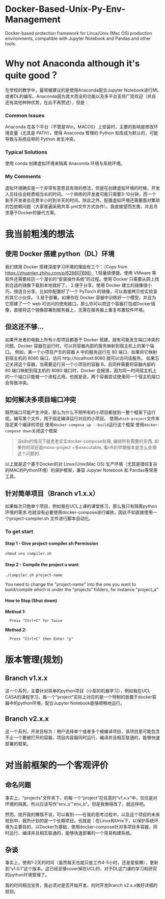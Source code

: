 # Docker-Based-Unix-Py-Env-Management
Docker-based protection framework for Linux/Unix (Mac OS) production environments, compatible with Jupyter Notebook and Pandas and other tools. 

# Why not Anaconda although it's quite good？
在学校的教学中，最常被建议的是使用Anaconda配合Jupyter Notebook进行ML或者DL的编写。Anaconda因为其大而全的功能以及多平台支持广受欢迎（并且还有其他种种优势，在此不再赘述），但是：
### Common Issues
Anaconda 在各个平台（不管是Win，MACOS）上安装时，主要的影响是修改环境变量（尤其是 PATH），使得 Anaconda 管理的 Python 和库成为默认的，可能导致与系统自带的 Python 发生冲突。
### Typical Solutions
使用 conda 创建虚拟环境来隔离 Anaconda 环境与系统环境。
### My Comments
虚拟环境确实是一个非常有意思且有效的想法，但是在创建虚拟环境的时候，开发人员往往会耗费相当长的时间。一个熟练的开发者可能只需要3-10分钟，而一个新手开发者会花费半小时到半天的时间。除此之外，配置虚拟环境还需要面对繁琐的包依赖问题（大家普遍采用共享.yml文件方式协作）。我直接望而生畏，并且寻求基于Docker的替代方案。

# 我当前粗浅的想法
## 使用 Docker 搭建 python（DL）环境
我们使用 Docker 搭建深度学习环境的理由有三个：（Copy from https://zhuanlan.zhihu.com/p/626607698）
1.轻量级便捷。使用 VMware 等软件还需要经历一个漫长的“安装操作系统”的过程。使用 Docker 只需要从网上找到合适的镜像下载到本地就好了。
2.便于分享。使用 Docker 建立的镜像很小巧，很适合分享。比如你配置好了一个 PyTorch 的镜像，可以直接拷贝给实验室的其它小伙伴。
3.易于部署。如果你在 Docker 容器中训练好一个模型，并且为它搭建了一个 web 可访问的使用接口。那么你可以把这个容器打包成Docker镜像，直接将这个镜像部署到服务器上，无需在服务器上重复布置软件环境。

## 但这还不够...
如果开发者的电脑上所有小型项目都基于 Docker 搭建，就有可能发生端口冲突的问题。Docker 容器在运行时，可以将容器内部的服务映射到宿主机上的某个端口。
例如，某一个小项目产生的容器 A 中的服务运行在 80 端口，如果将它映射到宿主机的 8080 端口，访问 http://localhost:8080 就可以访问该服务。
如果忘记关闭这个容器，当需要运行另一个小项目的容器 B，且同样需要将容器内部的 80 端口映射到宿主机的 8080 端口时，Docker 会报错，因为同一时间宿主机上的一个端口只能被一个进程占用。也就是说，两个容器尝试使用同一个宿主机端口会导致冲突。

## 如何解决多项目端口冲突
既然端口可能产生冲突，那么为什么不把所有的小项目都放到一整个框架下运行呢。编写某个文件，用于指定编译运行对应的小项目。
使用`which-project`文件来指定某个编译的项目
使用`docker-compose up --build`运行这个框架
使用`docker-compose down`关闭这个框架

> 没k8s的情况下就老老实实docker-compose处理, 编排所有需要的东西.
> 如果你的项目是mono-project +多executable, 看rift的早期版本是怎么处理这个问题的.

以上就是这个基于Docker的对 Linux/Unix(Mac OS) 生产环境（尤其是错综复杂的MAC的Python环境）的保护框架，兼容 Jupyter Notebook 和 Pandas等常用工具。

## 针对简单项目（Branch v1.x.x）

如果每次只跑单个项目，例如我在UCL上课的课堂练习，那么我只有隔离python环境的需求.也就没有必要使用docker-compose进行编排，因此不如直接使用一个project-compiler.sh 文件进行脚本自动化。

### To get start
#### Step 1 - Give project-compiler.sh Permission

    chmod u+x compiler.sh
#### Step 2 - Compile the project u want

    ./compiler.sh project-name

You need to change the "project-name" into the one you want to build/compile which is under the "projects" folders, for instance "project_a"
#### How to Stop (Shut down)
**Method 1:**

      Press "Ctrl+C" for Twice
**Method 2:**

      Press "Ctrl+C" then Enter "y"

# 版本管理(规划)
## Branch v1.x.x
这一个系列，主要针对简单的python项目（小型的机器学习），例如我在UCL CASA的课程学习。每一个“project”实际上对应的是一个特制的放置于docker容器中的python环境，配合Jupyter Notebook能够顺畅地运行。
## Branch v2.x.x
这一个系列，开发目标为：用户选择单个或者多个被编译项目，该项目里可能包含不止一个要被打开的容器，项目内容器同时运行、编译并且相互联通的，能够快速部署的框架。


# 对当前框架的一个客观评价
## 命名问题
事实上，“projects”文件夹下，的每一个“project”在任意的“v1.x.x”中，仅仅是对环境的隔离，所以应该写作“env_a”"env_b"。但是我懒得改了，就这样吧。

然而，抛开我的懒惰不谈，可以看到——在我的思考过程中，以及这个项目的未来规划中，我所计划的是一个长期项目。也就是：在Linux和Unix下，以保护系统环境为主要目的，以Docker为基础，使用docker-compose针对多项目多容器，同时运行、编译并且相互联通的，能够快速部署的一个简易构建系统。

## 杂谈
事实上，使用1-2天的时间（虽然每天也就只是工作4-5小时，还是爱偷懒），更新到“v1.0.1”这个版本。这已经足够cover掉在UCL的，对于DL这门课的学习和研究的python环境管理了。

我的时间相当宝贵，我必须对是否开始开发、何时开发Branch v2.x.x做好详细的规划。